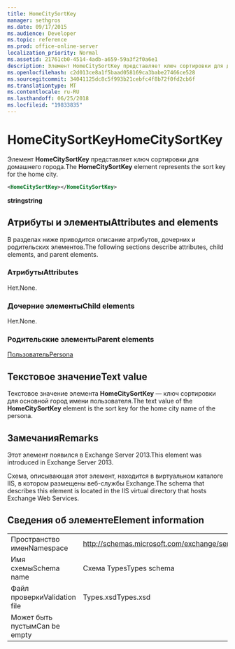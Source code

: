 ```yaml
---
title: HomeCitySortKey
manager: sethgros
ms.date: 09/17/2015
ms.audience: Developer
ms.topic: reference
ms.prod: office-online-server
localization_priority: Normal
ms.assetid: 21761cb0-4514-4adb-a659-59a3f2f0a6e1
description: Элемент HomeCitySortKey представляет ключ сортировки для домашнего города.
ms.openlocfilehash: c2d013ce8a1f5baad058169ca3babe27466ce528
ms.sourcegitcommit: 34041125dc8c5f993b21cebfc4f8b72f0fd2cb6f
ms.translationtype: MT
ms.contentlocale: ru-RU
ms.lasthandoff: 06/25/2018
ms.locfileid: "19833835"
---
```

# <a name="homecitysortkey"></a><span data-ttu-id="b8721-103">HomeCitySortKey</span><span class="sxs-lookup"><span data-stu-id="b8721-103">HomeCitySortKey</span></span>

<span data-ttu-id="b8721-104">Элемент **HomeCitySortKey** представляет ключ сортировки для домашнего города.</span><span class="sxs-lookup"><span data-stu-id="b8721-104">The **HomeCitySortKey** element represents the sort key for the home city.</span></span> 
  
```XML
<HomeCitySortKey></HomeCitySortKey>
```

 <span data-ttu-id="b8721-105">**string**</span><span class="sxs-lookup"><span data-stu-id="b8721-105">**string**</span></span>
## <a name="attributes-and-elements"></a><span data-ttu-id="b8721-106">Атрибуты и элементы</span><span class="sxs-lookup"><span data-stu-id="b8721-106">Attributes and elements</span></span>

<span data-ttu-id="b8721-107">В разделах ниже приводится описание атрибутов, дочерних и родительских элементов.</span><span class="sxs-lookup"><span data-stu-id="b8721-107">The following sections describe attributes, child elements, and parent elements.</span></span>
  
### <a name="attributes"></a><span data-ttu-id="b8721-108">Атрибуты</span><span class="sxs-lookup"><span data-stu-id="b8721-108">Attributes</span></span>

<span data-ttu-id="b8721-109">Нет.</span><span class="sxs-lookup"><span data-stu-id="b8721-109">None.</span></span>
  
### <a name="child-elements"></a><span data-ttu-id="b8721-110">Дочерние элементы</span><span class="sxs-lookup"><span data-stu-id="b8721-110">Child elements</span></span>

<span data-ttu-id="b8721-111">Нет.</span><span class="sxs-lookup"><span data-stu-id="b8721-111">None.</span></span>
  
### <a name="parent-elements"></a><span data-ttu-id="b8721-112">Родительские элементы</span><span class="sxs-lookup"><span data-stu-id="b8721-112">Parent elements</span></span>

[<span data-ttu-id="b8721-113">Пользователь</span><span class="sxs-lookup"><span data-stu-id="b8721-113">Persona</span></span>](persona.md)
  
## <a name="text-value"></a><span data-ttu-id="b8721-114">Текстовое значение</span><span class="sxs-lookup"><span data-stu-id="b8721-114">Text value</span></span>

<span data-ttu-id="b8721-115">Текстовое значение элемента **HomeCitySortKey** — ключ сортировки для основной город имени пользователя.</span><span class="sxs-lookup"><span data-stu-id="b8721-115">The text value of the **HomeCitySortKey** element is the sort key for the home city name of the persona.</span></span> 
  
## <a name="remarks"></a><span data-ttu-id="b8721-116">Замечания</span><span class="sxs-lookup"><span data-stu-id="b8721-116">Remarks</span></span>

<span data-ttu-id="b8721-117">Этот элемент появился в Exchange Server 2013.</span><span class="sxs-lookup"><span data-stu-id="b8721-117">This element was introduced in Exchange Server 2013.</span></span>
  
<span data-ttu-id="b8721-118">Схема, описывающая этот элемент, находится в виртуальном каталоге IIS, в котором размещены веб-службы Exchange.</span><span class="sxs-lookup"><span data-stu-id="b8721-118">The schema that describes this element is located in the IIS virtual directory that hosts Exchange Web Services.</span></span>
  
## <a name="element-information"></a><span data-ttu-id="b8721-119">Сведения об элементе</span><span class="sxs-lookup"><span data-stu-id="b8721-119">Element information</span></span>

|||
|:-----|:-----|
|<span data-ttu-id="b8721-120">Пространство имен</span><span class="sxs-lookup"><span data-stu-id="b8721-120">Namespace</span></span>  <br/> |http://schemas.microsoft.com/exchange/services/2006/types  <br/> |
|<span data-ttu-id="b8721-121">Имя схемы</span><span class="sxs-lookup"><span data-stu-id="b8721-121">Schema name</span></span>  <br/> |<span data-ttu-id="b8721-122">Схема Types</span><span class="sxs-lookup"><span data-stu-id="b8721-122">Types schema</span></span>  <br/> |
|<span data-ttu-id="b8721-123">Файл проверки</span><span class="sxs-lookup"><span data-stu-id="b8721-123">Validation file</span></span>  <br/> |<span data-ttu-id="b8721-124">Types.xsd</span><span class="sxs-lookup"><span data-stu-id="b8721-124">Types.xsd</span></span>  <br/> |
|<span data-ttu-id="b8721-125">Может быть пустым</span><span class="sxs-lookup"><span data-stu-id="b8721-125">Can be empty</span></span>  <br/> ||
   

